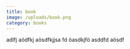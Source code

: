 ```yaml
---
title: book
image: /uploads/book.png
category: books
---
```


adlfj aödfkj  aösdfkjjsa fd öasdkjfö asddfd aösdf

